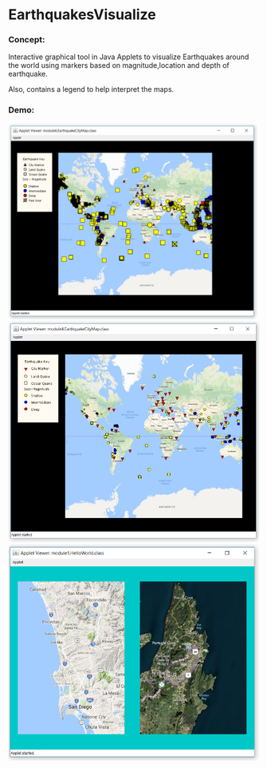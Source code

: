 # EarthquakesVisualize

### Concept:
Interactive graphical tool in Java Applets to visualize Earthquakes around the world using markers based on magnitude,location and depth of earthquake.

Also, contains a legend to help interpret the maps. 

### Demo:

![](images/3.PNG)
![](images/2.PNG)
![](images/1.PNG)
